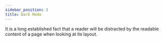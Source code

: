 ```yaml
---
sidebar_position: 3
title: Dark Mode
---
```


It is a long established fact that a reader will be distracted by the readable content of a page when looking at its layout.
